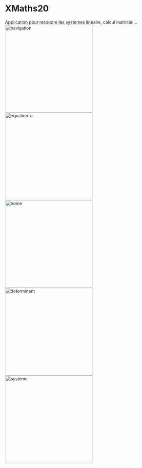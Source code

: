 # XMaths20
Application pour resoudre les systèmes linéaire, calcul matriciel,..
<img width="286" alt="navigation" src="https://user-images.githubusercontent.com/50951980/190360006-dbda0f92-ff0f-4787-bc2b-f8e715d39579.png">
<img width="286" alt="equation-a" src="https://user-images.githubusercontent.com/50951980/190360054-8326eea7-5de3-421d-8986-48beccfbcf8d.png">
<img width="286" alt="home" src="https://user-images.githubusercontent.com/50951980/190360069-c11ac6ea-2eb1-41b6-8505-6ab1f32568dc.png">
<img width="286" alt="determinant" src="https://user-images.githubusercontent.com/50951980/190360079-232a1c28-2dc6-4f54-b497-4393c34fd2cc.png">
<img width="286" alt="systeme" src="https://user-images.githubusercontent.com/50951980/190360087-d4e46edf-ba2f-480d-a442-100ed4deaa8a.png">
